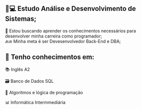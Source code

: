 
  📓💻 Estudo Análise e Desenvolvimento de Sistemas;
-

  🤝 Estou buscando aprender os conhecimentos necessários para desenvolver minha carreira como programador;   
  🔙🔚 Minha meta é ser Devesenvolvedor Back-End e DBA;

💬 Tenho conhecimentos em:
-
📚 Inglês A2 

 🗃️ Banco de Dados SQL 
 
 🧩 Algoritmos e lógica de programação 
 
 📊 Informática Intermmediária

